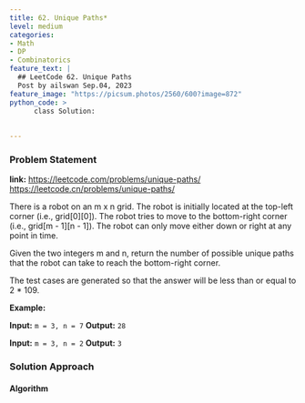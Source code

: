 ```yaml
---
title: 62. Unique Paths*
level: medium
categories:
- Math
- DP
- Combinatorics
feature_text: |
  ## LeetCode 62. Unique Paths
  Post by ailswan Sep.04, 2023
feature_image: "https://picsum.photos/2560/600?image=872"
python_code: >
      class Solution:
  
        
---
```


### Problem Statement
**link:**
https://leetcode.com/problems/unique-paths/
https://leetcode.cn/problems/unique-paths/

There is a robot on an m x n grid. The robot is initially located at the top-left corner (i.e., grid[0][0]). The robot tries to move to the bottom-right corner (i.e., grid[m - 1][n - 1]). The robot can only move either down or right at any point in time.

Given the two integers m and n, return the number of possible unique paths that the robot can take to reach the bottom-right corner.

The test cases are generated so that the answer will be less than or equal to 2 * 109.

**Example:**

**Input:** `m = 3, n = 7`
**Output:** `28`

**Input:** `m = 3, n = 2`
**Output:** `3`


### Solution Approach

 

#### Algorithm
 
 
